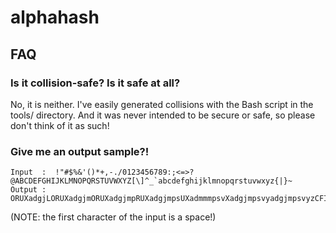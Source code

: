 # alphahash

## FAQ

### Is it collision-safe? Is it safe at all?

No, it is neither. I've easily generated collisions with the Bash script in the tools/ directory. And it was never intended to be secure or safe, so please don't think of it as such!

### Give me an output sample?!

```
Input  :  !"#$%&'()*+,-./0123456789:;<=>?@ABCDEFGHIJKLMNOPQRSTUVWXYZ[\]^_`abcdefghijklmnopqrstuvwxyz{|}~
Output : ORUXadgjLORUXadgjmORUXadgjmpRUXadgjmpsUXadmmmpsvXadgjmpsvyadgjmpsvyzCFILORUXadFILORUXadgILORUXa
```

(NOTE: the first character of the input is a space!)